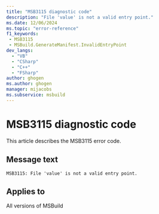 ```yaml
---
title: "MSB3115 diagnostic code"
description: "File 'value' is not a valid entry point."
ms.date: 12/06/2024
ms.topic: "error-reference"
f1_keywords:
 - MSB3115
 - MSBuild.GenerateManifest.InvalidEntryPoint
dev_langs:
  - "VB"
  - "CSharp"
  - "C++"
  - "FSharp"
author: ghogen
ms.author: ghogen
manager: mijacobs
ms.subservice: msbuild
---
```


# MSB3115 diagnostic code

<!-- :::ErrorDefinitionDescription::: -->
<!-- :::editable-content name="introDescription"::: -->
This article describes the MSB3115 error code.
<!-- :::editable-content-end::: -->

## Message text

`MSB3115: File 'value' is not a valid entry point.`

<!-- :::editable-content name="postOutputDescription"::: -->
<!--
{StrBegin="MSB3115: "}
-->
<!-- :::editable-content-end::: -->
<!-- :::ErrorDefinitionDescription-end::: -->

## Applies to

All versions of MSBuild
